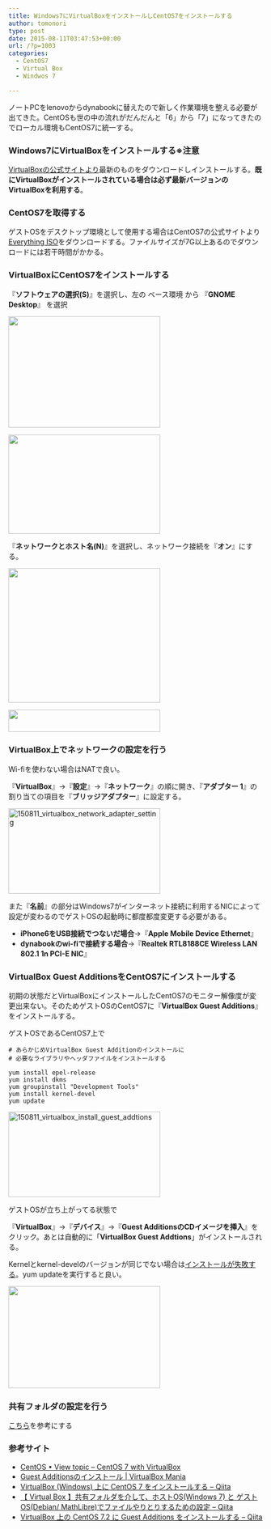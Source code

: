 ```yaml
---
title: Windows7にVirtualBoxをインストールしCentOS7をインストールする
author: tomonori
type: post
date: 2015-08-11T03:47:53+00:00
url: /?p=1003
categories:
  - CentOS7
  - Virtual Box
  - Windwos 7

---
```

ノートPCをlenovoからdynabookに替えたので新しく作業環境を整える必要が出てきた。CentOSも世の中の流れがだんだんと「6」から「7」になってきたのでローカル環境もCentOS7に統一する。

### Windows7にVirtualBoxをインストールする※注意

[VirtualBoxの公式サイトより](https://www.virtualbox.org/wiki/Downloads)最新のものをダウンロードしインストールする。**既にVirtualBoxがインストールされている場合は必ず最新バージョンのVirtualBoxを利用する**。

### CentOS7を取得する

ゲストOSをデスクトップ環境として使用する場合はCentOS7の公式サイトより[Everything ISO](https://www.centos.org/download/)をダウンロードする。ファイルサイズが7G以上あるのでダウンロードには若干時間がかかる。

### VirtualBoxにCentOS7をインストールする

『**ソフトウェアの選択(S)**』を選択し、左の ベース環境 から 『**GNOME Desktop**』 を選択
  
[<img src="http://13.112.229.114/wordpress/wp-content/uploads/2015/08/160510_install_centos7_on_vb_1-300x220.jpg" alt="" width="300" height="220" class="aligncenter size-medium wp-image-1187" srcset="http://13.112.229.114/wordpress/wp-content/uploads/2015/08/160510_install_centos7_on_vb_1-300x220.jpg 300w, http://13.112.229.114/wordpress/wp-content/uploads/2015/08/160510_install_centos7_on_vb_1-768x564.jpg 768w, http://13.112.229.114/wordpress/wp-content/uploads/2015/08/160510_install_centos7_on_vb_1-900x661.jpg 900w, http://13.112.229.114/wordpress/wp-content/uploads/2015/08/160510_install_centos7_on_vb_1.jpg 1013w" sizes="(max-width: 300px) 100vw, 300px" />][1]

[<img src="http://13.112.229.114/wordpress/wp-content/uploads/2015/08/160510_install_centos7_on_vb_2-300x196.jpg" alt="" width="300" height="196" class="aligncenter size-medium wp-image-1188" srcset="http://13.112.229.114/wordpress/wp-content/uploads/2015/08/160510_install_centos7_on_vb_2-300x196.jpg 300w, http://13.112.229.114/wordpress/wp-content/uploads/2015/08/160510_install_centos7_on_vb_2-768x502.jpg 768w, http://13.112.229.114/wordpress/wp-content/uploads/2015/08/160510_install_centos7_on_vb_2-900x588.jpg 900w, http://13.112.229.114/wordpress/wp-content/uploads/2015/08/160510_install_centos7_on_vb_2.jpg 1013w" sizes="(max-width: 300px) 100vw, 300px" />][2]

『**ネットワークとホスト名(N)**』を選択し、ネットワーク接続を『**オン**』にする。

[<img src="http://13.112.229.114/wordpress/wp-content/uploads/2015/08/160510_install_centos7_on_vb_3-300x266.jpg" alt="" width="300" height="266" class="aligncenter size-medium wp-image-1189" srcset="http://13.112.229.114/wordpress/wp-content/uploads/2015/08/160510_install_centos7_on_vb_3-300x266.jpg 300w, http://13.112.229.114/wordpress/wp-content/uploads/2015/08/160510_install_centos7_on_vb_3-768x680.jpg 768w, http://13.112.229.114/wordpress/wp-content/uploads/2015/08/160510_install_centos7_on_vb_3.jpg 850w" sizes="(max-width: 300px) 100vw, 300px" />][3]

[<img src="http://13.112.229.114/wordpress/wp-content/uploads/2015/08/160510_install_centos7_on_vb_4-300x44.jpg" alt="" width="300" height="44" class="aligncenter size-medium wp-image-1190" srcset="http://13.112.229.114/wordpress/wp-content/uploads/2015/08/160510_install_centos7_on_vb_4-300x44.jpg 300w, http://13.112.229.114/wordpress/wp-content/uploads/2015/08/160510_install_centos7_on_vb_4-768x113.jpg 768w, http://13.112.229.114/wordpress/wp-content/uploads/2015/08/160510_install_centos7_on_vb_4-900x132.jpg 900w, http://13.112.229.114/wordpress/wp-content/uploads/2015/08/160510_install_centos7_on_vb_4.jpg 1017w" sizes="(max-width: 300px) 100vw, 300px" />][4]

### VirtualBox上でネットワークの設定を行う

Wi-fiを使わない場合はNATで良い。

『**VirtualBox**』→『**設定**』→『**ネットワーク**』の順に開き、『**アダプター 1**』の割り当ての項目を『**ブリッジアダプター**』に設定する。

[<img src="http://13.112.229.114/wordpress/wp-content/uploads/2015/08/150811_virtualbox_network_adapter_setting-300x169.jpg" alt="150811_virtualbox_network_adapter_setting" width="300" height="169" class="aligncenter size-medium wp-image-1007" srcset="http://13.112.229.114/wordpress/wp-content/uploads/2015/08/150811_virtualbox_network_adapter_setting-300x169.jpg 300w, http://13.112.229.114/wordpress/wp-content/uploads/2015/08/150811_virtualbox_network_adapter_setting-1024x576.jpg 1024w, http://13.112.229.114/wordpress/wp-content/uploads/2015/08/150811_virtualbox_network_adapter_setting.jpg 1366w" sizes="(max-width: 300px) 100vw, 300px" />][5]

また『**名前**』の部分はWindows7がインターネット接続に利用するNICによって設定が変わるのでゲストOSの起動時に都度都度変更する必要がある。

  * **iPhone6をUSB接続でつないだ場合**→『**Apple Mobile Device Ethernet**』
  * **dynabookのwi-fiで接続する場合**→『**Realtek RTL8188CE Wireless LAN 802.1 1n PCI-E NIC**』

### VirtualBox Guest AdditionsをCentOS7にインストールする

初期の状態だとVirtualBoxにインストールしたCentOS7のモニター解像度が変更出来ない。そのためゲストOSのCentOS7に『**VirtualBox Guest Additions**』をインストールする。

ゲストOSであるCentOS7上で

```:bash
# あらかじめVirtualBox Guest Additionのインストールに
# 必要なライブラリやヘッダファイルをインストールする

yum install epel-release
yum install dkms
yum groupinstall "Development Tools"
yum install kernel-devel
yum update
```

[<img src="http://13.112.229.114/wordpress/wp-content/uploads/2015/08/150811_virtualbox_install_guest_addtions-300x169.jpg" alt="150811_virtualbox_install_guest_addtions" width="300" height="169" class="aligncenter size-medium wp-image-1011" />][6]

ゲストOSが立ち上がってる状態で

『**VirtualBox**』→『**デバイス**』→『**Guest AdditionsのCDイメージを挿入**』をクリック。あとは自動的に「**VirtualBox Guest Addtions**」がインストールされる。

Kernelとkernel-develのバージョンが同じでない場合は[インストールが失敗する][7]。yum updateを実行すると良い。

[<img src="http://13.112.229.114/wordpress/wp-content/uploads/2015/08/160510_install_centos7_on_vb_5-300x202.jpg" alt="" width="300" height="202" class="aligncenter size-medium wp-image-1191" srcset="http://13.112.229.114/wordpress/wp-content/uploads/2015/08/160510_install_centos7_on_vb_5-300x202.jpg 300w, http://13.112.229.114/wordpress/wp-content/uploads/2015/08/160510_install_centos7_on_vb_5-768x516.jpg 768w, http://13.112.229.114/wordpress/wp-content/uploads/2015/08/160510_install_centos7_on_vb_5.jpg 783w" sizes="(max-width: 300px) 100vw, 300px" />][8]

### 共有フォルダの設定を行う

[こちら](http://qiita.com/HirofumiYashima/items/6044cfc64cfa3e84f97c)を参考にする

### 参考サイト

  * [CentOS &bull; View topic &#8211; CentOS 7 with VirtualBox](https://www.centos.org/forums/viewtopic.php?f=47&#038;t=47116)
  * [Guest Additionsのインストール | VirtualBox Mania](http://vboxmania.net/content/guest-additions%E3%81%AE%E3%82%A4%E3%83%B3%E3%82%B9%E3%83%88%E3%83%BC%E3%83%AB)
  * [VirtualBox (Windows) 上に CentOS 7 をインストールする &#8211; Qiita](http://qiita.com/100/items/80a899fbaeb1e82b3f67)
  * [【 Virtual Box 】共有フォルダを介して、ホストOS(Windows 7) と ゲストOS(Debian/ MathLibre)でファイルやりとりするための設定 &#8211; Qiita](http://qiita.com/HirofumiYashima/items/6044cfc64cfa3e84f97c)
  * [VirtualBox 上の CentOS 7.2 に Guest Additions をインストールする &#8211; Qiita](http://qiita.com/bezeklik/items/5600a22addd9fa5f04f5)

 [1]: http://13.112.229.114/wordpress/wp-content/uploads/2015/08/160510_install_centos7_on_vb_1.jpg
 [2]: http://13.112.229.114/wordpress/wp-content/uploads/2015/08/160510_install_centos7_on_vb_2.jpg
 [3]: http://13.112.229.114/wordpress/wp-content/uploads/2015/08/160510_install_centos7_on_vb_3.jpg
 [4]: http://13.112.229.114/wordpress/wp-content/uploads/2015/08/160510_install_centos7_on_vb_4.jpg
 [5]: http://13.112.229.114/wordpress/wp-content/uploads/2015/08/150811_virtualbox_network_adapter_setting.jpg
 [6]: http://13.112.229.114/wordpress/wp-content/uploads/2015/08/150811_virtualbox_install_guest_addtions.jpg
 [7]: http://qiita.com/bezeklik/items/5600a22addd9fa5f04f5
 [8]: http://13.112.229.114/wordpress/wp-content/uploads/2015/08/160510_install_centos7_on_vb_5.jpg